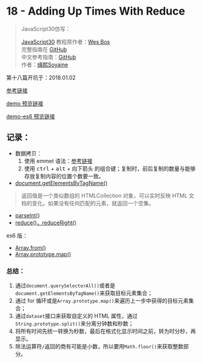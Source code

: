 # 18 - Adding Up Times With Reduce

> JavaScript30仿写：
>
> [JavaScript30](https://javascript30.com) 教程原作者：[Wes Bos](https://github.com/wesbos)    
> 完整指南在 [GitHub](https://github.com/wesbos/JavaScript30)  
> 中文参考指南：[GitHub](https://github.com/soyaine/JavaScript30)  
> 作者：[缉熙Soyaine](https://github.com/soyaine)

第十八篇开坑于：2018.01.02

[参考链接](https://github.com/soyaine/JavaScript30/tree/master/18%20-%20AddingUpTimesWithReduce)

[demo 预览链接](https://hehe1111.github.io/js_demo/js30/18%20-%20Adding%20Up%20Times%20With%20Reduce/)

[demo-es6 预览链接](https://hehe1111.github.io/js_demo/js30/18%20-%20Adding%20Up%20Times%20With%20Reduce/index_es6.html)

## 记录：

- 数据拷贝：
    1. 使用 emmet 语法：[参考链接](https://docs.emmet.io/cheat-sheet/)
    2. 使用 <kbd>ctrl</kbd> + <kbd>alt</kbd> + 向下箭头 的组合键；复制时，前后复制的数量与能够存放复制内容的位置个数要一致。
- [document.getElementsByTagName()](http://javascript.ruanyifeng.com/dom/document.html#toc23)
> 返回值是一个类似数组的 HTMLCollection 对象，可以实时反映 HTML 文档的变化。如果没有任何匹配的元素，就返回一个空集。

- [parseInt()](http://javascript.ruanyifeng.com/grammar/number.html#toc11)
- [reduce()，reduceRight()](http://javascript.ruanyifeng.com/stdlib/array.html#toc18)

es6 版：
- [Array.from()](https://developer.mozilla.org/zh-CN/docs/Web/JavaScript/Reference/Global_Objects/Array/from)
- [Array.prototype.map()](https://developer.mozilla.org/zh-CN/docs/Web/JavaScript/Reference/Global_Objects/Array/map)

### 总结：
1. 通过`document.querySelectorAll()`或者是`document.getElementsByTagName()`来获取目标元素集合；
2. 通过 for 循环或是`Array.prototype.map()`来遍历上一步中获得的目标元素集合；
3. 通过`dataset`接口来获取自定义的 HTML 属性，通过`String.prototype.split()`来分离分钟数和秒数；
4. 将所有时间先统一转换为秒数，最后在格式化显示时间之前，转为时分秒，再显示。
5. 除法运算符`/`返回的商有可能是小数，所以要用`Math.floor()`来获取整数部分。
